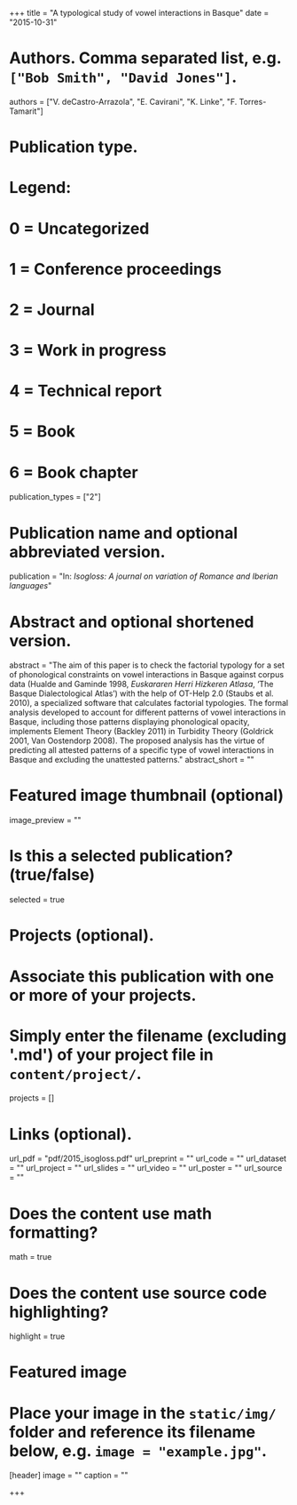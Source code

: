 +++
title = "A typological study of vowel interactions in Basque"
date = "2015-10-31"

# Authors. Comma separated list, e.g. `["Bob Smith", "David Jones"]`.
authors = ["V. deCastro-Arrazola", "E. Cavirani", "K. Linke", "F. Torres-Tamarit"]

# Publication type.
# Legend:
# 0 = Uncategorized
# 1 = Conference proceedings
# 2 = Journal
# 3 = Work in progress
# 4 = Technical report
# 5 = Book
# 6 = Book chapter
publication_types = ["2"]

# Publication name and optional abbreviated version.
publication = "In: *Isogloss: A journal on variation of Romance and Iberian languages*"

# Abstract and optional shortened version.
abstract = "The aim of this paper is to check the factorial typology for a set of phonological constraints on vowel interactions in Basque against corpus data (Hualde and Gaminde 1998, *Euskararen Herri Hizkeren Atlasa*, ‘The Basque Dialectological Atlas’) with the help of OT-Help 2.0 (Staubs et al. 2010), a specialized software that calculates factorial typologies. The formal analysis developed to account for different patterns of vowel interactions in Basque, including those patterns displaying phonological opacity, implements Element Theory (Backley 2011) in Turbidity Theory (Goldrick 2001, Van Oostendorp 2008). The proposed analysis has the virtue of predicting all attested patterns of a specific type of vowel interactions in Basque and excluding the unattested patterns."
abstract_short = ""

# Featured image thumbnail (optional)
image_preview = ""

# Is this a selected publication? (true/false)
selected = true

# Projects (optional).
#   Associate this publication with one or more of your projects.
#   Simply enter the filename (excluding '.md') of your project file in `content/project/`.
projects = []

# Links (optional).
url_pdf = "pdf/2015_isogloss.pdf"
url_preprint = ""
url_code = ""
url_dataset = ""
url_project = ""
url_slides = ""
url_video = ""
url_poster = ""
url_source = ""

# Does the content use math formatting?
math = true

# Does the content use source code highlighting?
highlight = true

# Featured image
# Place your image in the `static/img/` folder and reference its filename below, e.g. `image = "example.jpg"`.
[header]
image = ""
caption = ""

+++

<!--
More detail can easily be written here using *Markdown* and $\rm \LaTeX$ math code.
-->
